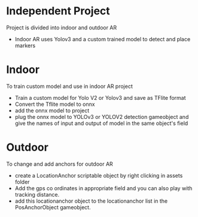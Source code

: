 # Independent Project

Project is divided into indoor and outdoor AR
- Indoor AR uses Yolov3 and a custom trained model to detect and place markers


# Indoor
 To train custom model and use in indoor AR project
   - Train a custom model for Yolo V2 or Yolov3 and save as TFlite format
   - Convert the Tflite model to onnx
   - add the onnx model to project 
   - plug the onnx model to YOLOv3 or YOLOV2 detection gameobject and give the names of input and output of model in the same object's field 

# Outdoor
 To change and add anchors for outdoor AR
  - create a LocationAnchor scriptable object by right clicking in assets folder
  - Add the gps co ordinates in appropriate field and you can also play with tracking distance.
  - add this locationanchor object to the locationanchor list in the PosAnchorObject gameobject. 